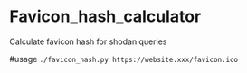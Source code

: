 # Favicon_hash_calculator
Calculate favicon hash for shodan queries

#usage
``./favicon_hash.py https://website.xxx/favicon.ico``
